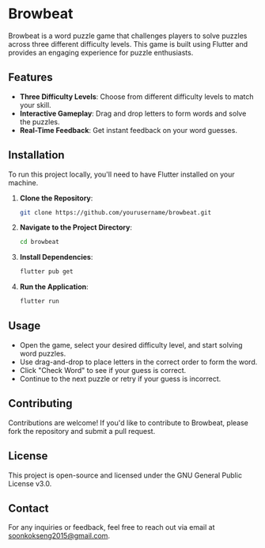 # Browbeat

Browbeat is a word puzzle game that challenges players to solve puzzles across three different difficulty levels. This game is built using Flutter and provides an engaging experience for puzzle enthusiasts.

## Features

- **Three Difficulty Levels**: Choose from different difficulty levels to match your skill.
- **Interactive Gameplay**: Drag and drop letters to form words and solve the puzzles.
- **Real-Time Feedback**: Get instant feedback on your word guesses.

## Installation

To run this project locally, you'll need to have Flutter installed on your machine.

1. **Clone the Repository**:
   ```bash
   git clone https://github.com/yourusername/browbeat.git
   ```
   
2. **Navigate to the Project Directory**:
   ```bash
   cd browbeat
   ```
   
3. **Install Dependencies**:
   ```bash
   flutter pub get
   ```
   
4. **Run the Application**:
   ```bash
   flutter run
   ```

## Usage

- Open the game, select your desired difficulty level, and start solving word puzzles.
- Use drag-and-drop to place letters in the correct order to form the word.
- Click "Check Word" to see if your guess is correct.
- Continue to the next puzzle or retry if your guess is incorrect.

## Contributing

Contributions are welcome! If you'd like to contribute to Browbeat, please fork the repository and submit a pull request.

## License

This project is open-source and licensed under the GNU General Public License v3.0.

## Contact

For any inquiries or feedback, feel free to reach out via email at soonkokseng2015@gmail.com.
